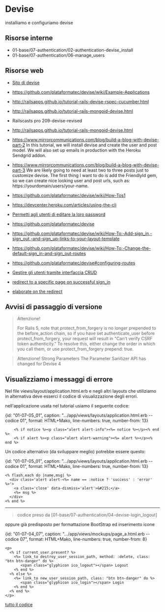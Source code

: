 # Devise

installiamo e configuriamo devise


## Risorse interne

* 01-base/07-authentication/02-authentication-devise_install
* 01-base/07-authentication/06-manage_users


## Risorse web

- [Sito di devise](https://github.com/plataformatec/devise)
- https://github.com/plataformatec/devise/wiki/Example-Applications
- http://railsapps.github.io/tutorial-rails-devise-rspec-cucumber.html
- http://railsapps.github.io/tutorial-rails-mongoid-devise.html
- Railscasts pro 209-devise-revised
- http://railsapps.github.io/tutorial-rails-mongoid-devise.html

- https://www.mirrorcommunications.com/blog/build-a-blog-with-devise-part-2
  In this tutorial, we will install devise and create the user and post model. We will also set up emails in production with the Heroku Sendgrid addon.

- https://www.mirrorcommunications.com/blog/build-a-blog-with-devise-part-3
  We are likely going to need at least two to three posts just to customize devise. The first thing I want to do is add the FriendlyId gem, so we can create nice looking user and post urls, such as: https://yourdomain/users/your-name.

- https://github.com/plataformatec/devise/wiki/How-Tos1

- https://devcenter.heroku.com/articles/using-the-cli

- [Permetti agli utenti di editare la loro password](https://github.com/plataformatec/devise/wiki/How-To:-Allow-users-to-edit-their-password)

- https://github.com/plataformatec/devise
- https://github.com/plataformatec/devise/wiki/How-To:-Add-sign_in,-sign_out,-and-sign_up-links-to-your-layout-template
- https://github.com/plataformatec/devise/wiki/How-To:-Change-the-default-sign_in-and-sign_out-routes
- https://github.com/plataformatec/devise#configuring-routes

- [Gestire gli utenti tramite interfaccia CRUD](https://github.com/plataformatec/devise/wiki/How-To:-Manage-users-through-a-CRUD-interface)

- [redirect to a specific page on successful sign_in](https://github.com/plataformatec/devise/wiki/How-To:-redirect-to-a-specific-page-on-successful-sign_in,-sign_out,-and-or-sign_up)
- [elaborate on the redirect](https://stackoverflow.com/questions/13129254/how-to-direct-user-to-a-specific-page-after-logging-in-with-devise-and-rails)




## Avvisi di passaggio di versione

> Attenzione!
>
> For Rails 5, note that protect_from_forgery is no longer prepended to the before_action chain, so if you have set authenticate_user before protect_from_forgery, your request will result in "Can't verify CSRF token authenticity." To resolve this, either change the order in which you call them, or use protect_from_forgery prepend: true.

> Attenzione!
> Strong Parameters
> The Parameter Sanitizer API has changed for Devise 4



## Visualizziamo i messaggi di errore

Nel file views/layout/application.html.erb e negli altri layouts che utiliziamo in alternativa deve esserci il codice di visualizzazione degli errori.

nell'applicazione usata nel tutorial usiamo il seguente codice:

{id: "01-07-05_01", caption: ".../app/views/layouts/application.html.erb -- codice 01", format: HTML+Mako, line-numbers: true, number-from: 13}
~~~~~~~~
    <% if notice %><p class="alert alert-info"><%= notice %></p><% end %>
    <% if alert %><p class="alert alert-warning"><%= alert %></p><% end %>    
~~~~~~~~


Un codice alternativo (da sviluppare meglio) potrebbe essere questo:

{id: "01-07-05_01", caption: ".../app/views/layouts/application.html.erb -- codice 01", format: HTML+Mako, line-numbers: true, number-from: 13}
~~~~~~~~
<% flash.each do |name,msg| %>
  <div class='alert alert-<%= name == :notice ? 'success' : 'error' %>'>
    <a class='close' data-dismiss='alert'>&#215;</a>
    <%= msg %>
  </div>
<% end %>
~~~~~~~~


---

> codice preso da [01-base/07-authentication/04-devise-login_logout]

oppure già predisposto per formattazione BootStrap ed inserimento icone

{id: "01-07-04_07", caption: ".../app/views/mockups/page_a.html.erb -- codice 07", format: HTML+Mako, line-numbers: true, number-from: 8}
```
<p>
  <% if current_user.present? %>
    <%= link_to destroy_user_session_path, method: :delete, class: "btn btn-danger" do %>
       <span class="glyphicon ico_logout"></span> Logout
    <% end %>
  <% else %>
    <%= link_to new_user_session_path, class: "btn btn-danger" do %>
       <span class="glyphicon ico_login"></span> Login
    <% end %>
  <% end %>
</p>
```

[tutto il codice](#01-07-04_07all)
